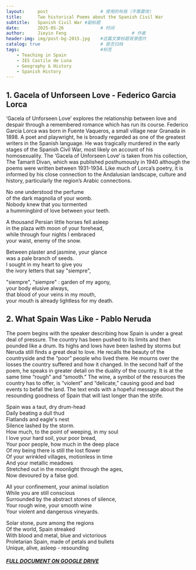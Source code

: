 ```yaml
---
layout:     post   				    # 使用的布局（不需要改）
title:      Two historical Poems about the Spanish Civil War 				# 标题 
subtitle:   Spanish Civil War #副标题
date:       2025-05-26 				# 时间
author:     Jieyin Feng 						# 作者
header-img: img/post-bg-2015.jpg 	#这篇文章标题背景图片
catalog: true 						# 是否归档
tags:								#标签
    - Teaching in Spain 
    - IES Castilo de Luna
    - Geography & History
    - Spanish History
---
```


## 1. Gacela of Unforseen Love  - Federico Garcia Lorca

‘Gacela of Unforseen Love’ explores the relationship between love and despair through a remembered romance which has run its course.
Federico Garcia Lorca was born in Fuente Vaqueros, a small village near Granada in 1898. A poet and playwright, he is broadly regarded as one of the greatest writers in the Spanish language. He was tragically murdered in the early stages of the Spanish Civil War, most likely on account of his homosexuality.
The ‘Gacela of Unforseen Love‘ is taken from his collection, The Tamarit Divan, which was published posthumously in 1940 although the poems were written between 1931-1934. Like much of Lorca’s poetry, it is informed by his close connection to the Andalusian landscape, culture and history, particularly the region’s Arabic connections.

No one understood the perfume \
of the dark magnolia of your womb.\
Nobody knew that you tormented\
a hummingbird of love between your teeth.

A thousand Persian little horses fell asleep\
in the plaza with moon of your forehead,\
while through four nights I embraced\
your waist, enemy of the snow.

Between plaster and jasmine, your glance\
was a pale branch of seeds.\
I sought in my heart to give you\
the ivory letters that say "siempre",

"siempre", "siempre" : garden of my agony,\
your body elusive always,\
that blood of your veins in my mouth,\
your mouth is already lightless for my death.



## 2. What Spain Was Like  -    Pablo Neruda
The poem begins with the speaker describing how Spain is under a great deal of pressure. The country has been pushed to its limits and then pounded like a drum. Its highs and lows have been lashed by storms but Neruda still finds a great deal to love. He recalls the beauty of the countryside and the “poor” people who lived there. He mourns over the losses the country suffered and how it changed.
In the second half of the poem, he speaks in greater detail on the duality of the country. It is at the same time “rough” and “smooth.” The wine, a symbol of the resources the country has to offer, is “violent” and “delicate,” causing good and bad events to befall the land. The text ends with a hopeful message about the resounding goodness of Spain that will last longer than the strife.


Spain was a taut, dry drum-head\
Daily beating a dull thud\
Flatlands and eagle's nest\
Silence lashed by the storm.\
How much, to the point of weeping, in my soul\
I love your hard soil, your poor bread,\
Your poor people, how much in the deep place\
Of my being there is still the lost flower\
Of your wrinkled villages, motionless in time\
And your metallic meadows\
Stretched out in the moonlight through the ages,\
Now devoured by a false god.

All your confinement, your animal isolation\
While you are still conscious\
Surrounded by the abstract stones of silence,\
Your rough wine, your smooth wine\
Your violent and dangerous vineyards.

Solar stone, pure among the regions\
Of the world, Spain streaked\
With blood and metal, blue and victorious\
Proletarian Spain, made of petals and bullets\
Unique, alive, asleep - resounding

##### [FULL DOCUMENT ON GOOGLE DRIVE](https://docs.google.com/document/d/1ski-aOO5AchPJdW0Z_56B_wG1turOy3k/edit?usp=sharing&ouid=103086183032334531092&rtpof=true&sd=true)
